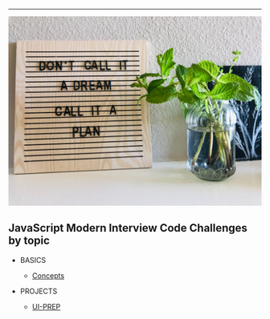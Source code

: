 ---

<div align="center">
    <a href="#javascript-modern-interview-code-challenges-by-topic"><img src="assets/Plan.jpg" alt="banner" /></a>
</div>

## JavaScript Modern Interview Code Challenges by topic

- BASICS

  - [Concepts](./fundamentals/executionContext.md)

- PROJECTS
  - [UI-PREP](./ProjectsLearning/ref.md)
